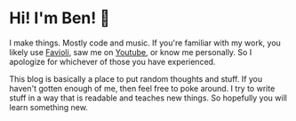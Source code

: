 # Hi! I'm Ben! 👋

I make things. Mostly code and music. If you're familiar with my work, you likely use [Favioli](https://favioli.com), saw me on [Youtube](https://www.youtube.com/channel/UCpznF0d3ky603SFPzJwtT0g), or know me personally. So I apologize for whichever of those you have experienced.

This blog is basically a place to put random thoughts and stuff. If you haven't gotten enough of me, then feel free to poke around. I try to write stuff in a way that is readable and teaches new things. So hopefully you will learn something new.
